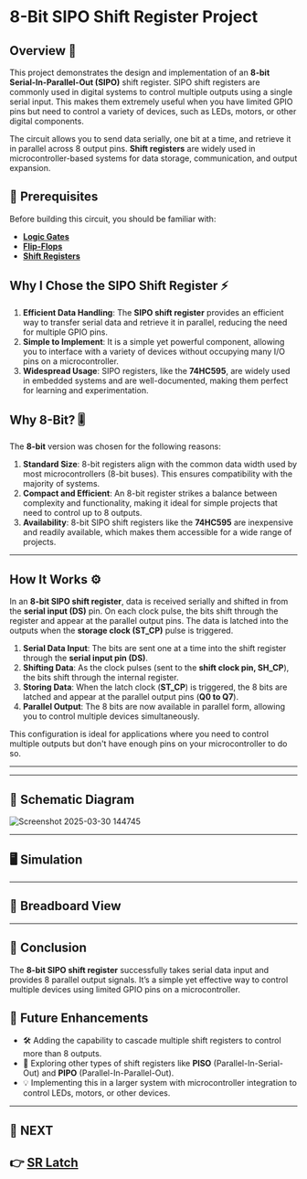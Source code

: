 # 8-Bit SIPO Shift Register Project

## Overview 🚀
This project demonstrates the design and implementation of an **8-bit Serial-In-Parallel-Out (SIPO)** shift register. SIPO shift registers are commonly used in digital systems to control multiple outputs using a single serial input. This makes them extremely useful when you have limited GPIO pins but need to control a variety of devices, such as LEDs, motors, or other digital components.

The circuit allows you to send data serially, one bit at a time, and retrieve it in parallel across 8 output pins. **Shift registers** are widely used in microcontroller-based systems for data storage, communication, and output expansion.

## 📌 Prerequisites

Before building this circuit, you should be familiar with:
- **[Logic Gates](../../Digital_Circuit/Logic_Gates)**
- **[Flip-Flops](../../Digital_Circuit/Sequential_Circuit/FlipFlop)**
- **[Shift Registers](../../Digital_Circuit/Sequential_Circuit/Register)**



## Why I Chose the SIPO Shift Register ⚡
1. **Efficient Data Handling**: The **SIPO shift register** provides an efficient way to transfer serial data and retrieve it in parallel, reducing the need for multiple GPIO pins.
2. **Simple to Implement**: It is a simple yet powerful component, allowing you to interface with a variety of devices without occupying many I/O pins on a microcontroller.
3. **Widespread Usage**: SIPO registers, like the **74HC595**, are widely used in embedded systems and are well-documented, making them perfect for learning and experimentation.

## Why 8-Bit? 🎚️
The **8-bit** version was chosen for the following reasons:
1. **Standard Size**: 8-bit registers align with the common data width used by most microcontrollers (8-bit buses). This ensures compatibility with the majority of systems.
2. **Compact and Efficient**: An 8-bit register strikes a balance between complexity and functionality, making it ideal for simple projects that need to control up to 8 outputs.
3. **Availability**: 8-bit SIPO shift registers like the **74HC595** are inexpensive and readily available, which makes them accessible for a wide range of projects.

---

## How It Works ⚙️
In an **8-bit SIPO shift register**, data is received serially and shifted in from the **serial input (DS)** pin. On each clock pulse, the bits shift through the register and appear at the parallel output pins. The data is latched into the outputs when the **storage clock (ST_CP)** pulse is triggered.

1. **Serial Data Input**: The bits are sent one at a time into the shift register through the **serial input pin (DS)**.
2. **Shifting Data**: As the clock pulses (sent to the **shift clock pin, SH_CP**), the bits shift through the internal register.
3. **Storing Data**: When the latch clock (**ST_CP**) is triggered, the 8 bits are latched and appear at the parallel output pins (**Q0 to Q7**).
4. **Parallel Output**: The 8 bits are now available in parallel form, allowing you to control multiple devices simultaneously.

This configuration is ideal for applications where you need to control multiple outputs but don't have enough pins on your microcontroller to do so.

---

---

## 📜 Schematic Diagram

![Screenshot 2025-03-30 144745](https://github.com/user-attachments/assets/3e71f3de-c2a2-4973-817a-fc6d2fc5c9cb)


---

## 🖥️ Simulation


---

## 🔌 Breadboard View



---



## 🎯 Conclusion
The **8-bit SIPO shift register** successfully takes serial data input and provides 8 parallel output signals. It’s a simple yet effective way to control multiple devices using limited GPIO pins on a microcontroller.

## 🚀 Future Enhancements
- 🛠 Adding the capability to cascade multiple shift registers to control more than 8 outputs.
- 🔌 Exploring other types of shift registers like **PISO** (Parallel-In-Serial-Out) and **PIPO** (Parallel-In-Parallel-Out).
- 💡 Implementing this in a larger system with microcontroller integration to control LEDs, motors, or other devices.

---

## 🔹 NEXT  
**👉 [SR Latch](../../CMOS_Circuits/SR_Latch)**
---
